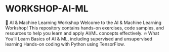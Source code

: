 # WORKSHOP-AI-ML
🚀 AI &amp; Machine Learning Workshop Welcome to the AI &amp; Machine Learning Workshop! This repository contains hands-on exercises, code samples, and resources to help you learn and apply AI/ML concepts effectively.  🔥 What You’ll Learn Basics of AI &amp; ML, including supervised and unsupervised learning Hands-on coding with Python using TensorFlow.
